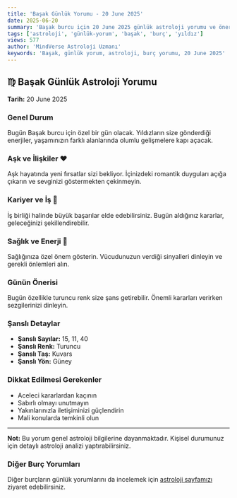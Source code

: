 ```yaml
---
title: 'Başak Günlük Yorumu - 20 June 2025'
date: 2025-06-20
summary: 'Başak burcu için 20 June 2025 günlük astroloji yorumu ve önerileri.'
tags: ['astroloji', 'günlük-yorum', 'başak', 'burç', 'yıldız']
views: 577
author: 'MindVerse Astroloji Uzmanı'
keywords: 'Başak, günlük yorum, astroloji, burç yorumu, 20 June 2025'
---
```


## ♍ Başak Günlük Astroloji Yorumu

**Tarih:** 20 June 2025

### Genel Durum

Bugün Başak burcu için özel bir gün olacak. Yıldızların size gönderdiği enerjiler, yaşamınızın farklı alanlarında olumlu gelişmelere kapı açacak.

### Aşk ve İlişkiler ❤️

Aşk hayatında yeni fırsatlar sizi bekliyor. İçinizdeki romantik duyguları açığa çıkarın ve sevginizi göstermekten çekinmeyin.

### Kariyer ve İş 💼

İş birliği halinde büyük başarılar elde edebilirsiniz. Bugün aldığınız kararlar, geleceğinizi şekillendirebilir.

### Sağlık ve Enerji 🌟

Sağlığınıza özel önem gösterin. Vücudunuzun verdiği sinyalleri dinleyin ve gerekli önlemleri alın.

### Günün Önerisi

Bugün özellikle turuncu renk size şans getirebilir. Önemli kararları verirken sezgilerinizi dinleyin.

### Şanslı Detaylar

- **Şanslı Sayılar:** 15, 11, 40
- **Şanslı Renk:** Turuncu
- **Şanslı Taş:** Kuvars
- **Şanslı Yön:** Güney

### Dikkat Edilmesi Gerekenler

- Aceleci kararlardan kaçının
- Sabırlı olmayı unutmayın
- Yakınlarınızla iletişiminizi güçlendirin
- Mali konularda temkinli olun

---

**Not:** Bu yorum genel astroloji bilgilerine dayanmaktadır. Kişisel durumunuz için detaylı astroloji analizi yaptırabilirsiniz.

### Diğer Burç Yorumları

Diğer burçların günlük yorumlarını da incelemek için [astroloji sayfamızı](/astrology) ziyaret edebilirsiniz.
